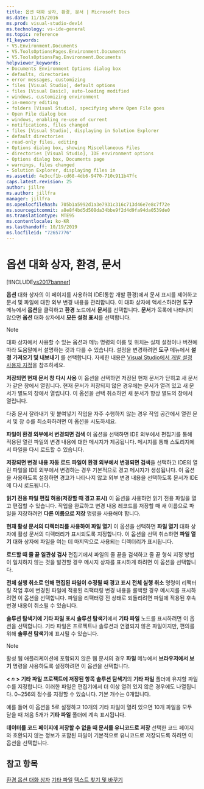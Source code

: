 ```yaml
---
title: 옵션 대화 상자, 환경, 문서 | Microsoft Docs
ms.date: 11/15/2016
ms.prod: visual-studio-dev14
ms.technology: vs-ide-general
ms.topic: reference
f1_keywords:
- VS.Environment.Documents
- VS.ToolsOptionsPages.Environment.Documents
- VS.ToolsOptionsPag.Environment.Documents
helpviewer_keywords:
- Documents Environment Options dialog box
- defaults, directories
- error messages, customizing
- files [Visual Studio], default options
- files [Visual Basic], auto-loading modified
- windows, customizing environment
- in-memory editing
- folders [Visual Studio], specifying where Open File goes
- Open File dialog box
- windows, enabling re-use of current
- notifications, files changed
- files [Visual Studio], displaying in Solution Explorer
- default directories
- read-only files, editing
- Options dialog box, showing Miscellaneous Files
- directories [Visual Studio], IDE environment options
- Options dialog box, Documents page
- warnings, files changed
- Solution Explorer, displaying files in
ms.assetid: 4e3ccf1b-cd68-4db6-9470-710c911b47fc
caps.latest.revision: 25
author: jillre
ms.author: jillfra
manager: jillfra
ms.openlocfilehash: 705b1a5992d1a3e7931c316c713d46e7e8c7f72e
ms.sourcegitcommit: a8e8f4bd5d508da34bbe9f2d4d9fa94da0539de0
ms.translationtype: MTE95
ms.contentlocale: ko-KR
ms.lasthandoff: 10/19/2019
ms.locfileid: "72657776"
---
```

# <a name="documents-environment-options-dialog-box"></a>옵션 대화 상자, 환경, 문서
[!INCLUDE[vs2017banner](../../includes/vs2017banner.md)]

**옵션** 대화 상자의 이 페이지를 사용하여 IDE(통합 개발 환경)에서 문서 표시를 제어하고 문서 및 파일에 대한 외부 변경 내용을 관리합니다. 이 대화 상자에 액세스하려면 **도구** 메뉴에서 **옵션**을 클릭하고 **환경** 노드에서 **문서**를 선택합니다. **문서**가 목록에 나타나지 않으면 **옵션** 대화 상자에서 **모든 설정 표시**를 선택합니다.

> [!NOTE]
> 대화 상자에서 사용할 수 있는 옵션과 메뉴 명령의 이름 및 위치는 실제 설정이나 버전에 따라 도움말에서 설명하는 것과 다를 수 있습니다. 설정을 변경하려면 **도구** 메뉴에서 **설정 가져오기 및 내보내기** 를 선택합니다. 자세한 내용은 [Visual Studio에서 개발 설정 사용자 지정](https://msdn.microsoft.com/22c4debb-4e31-47a8-8f19-16f328d7dcd3)을 참조하세요.

 **저장되면 현재 문서 창 다시 사용** 이 옵션을 선택하면 저장된 현재 문서가 닫히고 새 문서가 같은 창에서 열립니다. 현재 문서가 저장되지 않은 경우에는 문서가 열려 있고 새 문서가 별도의 창에서 열립니다. 이 옵션을 선택 취소하면 새 문서가 항상 별도의 창에서 열립니다.

 다중 문서 잘라내기 및 붙여넣기 작업을 자주 수행하지 않는 경우 작업 공간에서 열린 문서 및 창 수를 최소화하려면 이 옵션을 시도하세요.

 **파일이 환경 외부에서 변경되면 검색** 이 옵션을 선택하면 IDE 외부에서 편집기를 통해 적용된 열린 파일의 변경 내용에 대한 메시지가 제공됩니다. 메시지를 통해 스토리지에서 파일을 다시 로드할 수 있습니다.

 **저장되면 변경 내용 자동 로드** **파일이 환경 외부에서 변경되면 검색**을 선택하고 IDE의 열린 파일을 IDE 외부에서 변경하는 경우 기본적으로 경고 메시지가 생성됩니다. 이 옵션을 사용하도록 설정하면 경고가 나타나지 않고 외부 변경 내용을 선택하도록 문서가 IDE에 다시 로드됩니다.

 **읽기 전용 파일 편집 허용(저장할 때 경고 표시)** 이 옵션을 사용하면 읽기 전용 파일을 열고 편집할 수 있습니다. 작업을 완료하고 변경 내용 레코드를 저장할 때 새 이름으로 파일을 저장하려면 **다른 이름으로 저장** 명령을 사용해야 합니다.

 **현재 활성 문서의 디렉터리를 사용하여 파일 열기** 이 옵션을 선택하면 **파일 열기** 대화 상자에 활성 문서의 디렉터리가 표시되도록 지정합니다. 이 옵션을 선택 취소하면 **파일 열기** 대화 상자에 파일을 여는 데 마지막으로 사용되는 디렉터리가 표시됩니다.

 **로드할 때 줄 끝 일관성 검사** 편집기에서 파일의 줄 끝을 검색하고 줄 끝 형식 지정 방법이 일치하지 않는 것을 발견할 경우 메시지 상자를 표시하게 하려면 이 옵션을 선택합니다.

 **전체 실행 취소로 인해 편집된 파일이 수정될 때 경고 표시** **전체 실행 취소** 명령이 리팩터링 작업 후에 변경된 파일에 적용된 리팩터링 변경 내용을 롤백할 경우 메시지를 표시하려면 이 옵션을 선택합니다. 파일을 리팩터링 전 상태로 되돌리려면 파일에 적용된 후속 변경 내용이 취소될 수 있습니다.

 **솔루션 탐색기에 기타 파일 표시** **솔루션 탐색기**에서 **기타 파일** 노드를 표시하려면 이 옵션을 선택합니다. 기타 파일은 프로젝트나 솔루션과 연결되지 않은 파일이지만, 편의를 위해 **솔루션 탐색기**에 표시될 수 있습니다.

> [!NOTE]
> 활성 웹 애플리케이션에 포함되지 않은 웹 문서의 경우 **파일** 메뉴에서 **브라우저에서 보기** 명령을 사용하도록 설정하려면 이 옵션을 선택합니다.

 **\<** *n* **> 기타 파일 프로젝트에 저장된 항목** **솔루션 탐색기**의 **기타 파일** 폴더에 유지할 파일 수를 지정합니다. 이러한 파일은 편집기에서 더 이상 열려 있지 않은 경우에도 나열됩니다. 0~256의 정수를 지정할 수 있습니다. 기본 개수는 0개입니다.

 예를 들어 이 옵션을 5로 설정하고 10개의 기타 파일이 열려 있으면 10개 파일을 모두 닫을 때 처음 5개가 **기타 파일** 폴더에 계속 표시됩니다.

 **데이터를 코드 페이지에 저장할 수 없을 때 문서를 유니코드로 저장** 선택한 코드 페이지와 호환되지 않는 정보가 포함된 파일이 기본적으로 유니코드로 저장되도록 하려면 이 옵션을 선택합니다.

## <a name="see-also"></a>참고 항목
 [환경 옵션 대화 상자](../../ide/reference/environment-options-dialog-box.md) [기타 파일](../../ide/reference/miscellaneous-files.md) [텍스트 찾기 및 바꾸기](../../ide/finding-and-replacing-text.md)
